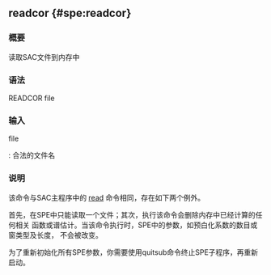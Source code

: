 ## readcor {#spe:readcor}

### 概要

读取SAC文件到内存中

### 语法

READCOR file

### 输入

file

:   合法的文件名

### 说明

该命令与SAC主程序中的 [read](/commands/read.html)
命令相同，存在如下两个例外。

首先，在SPE中只能读取一个文件；其次，执行该命令会删除内存中已经计算的任何相关
函数或谱估计。当该命令执行时，SPE中的参数，如预白化系数的数目或窗类型及长度，
不会被改变。

为了重新初始化所有SPE参数，你需要使用quitsub命令终止SPE子程序，再重新启动。
